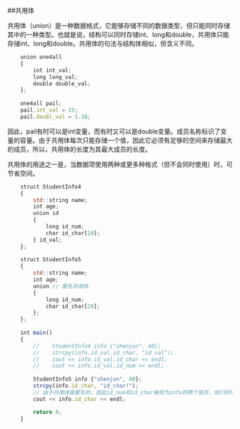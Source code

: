 ##共用体

共用体（union）是一种数据格式，它能够存储不同的数据类型，但只能同时存储其中的一种类型。也就是说，结构可以同时存储int、long和double，共用体只能存储int、long和double。共用体的句法与结构体相似，但含义不同。

```javascript
    union one4all
    {
        int int_val;
        long long_val;
        double double_val;
    };
    
    one4all pail;
    pail.int_val = 15;
    pail.doubl_val = 1.38;
```

因此，pail有时可以是int变量，而有时又可以是double变量。成员名称标识了变量的容量。由于共用体每次只能存储一个值，因此它必须有足够的空间来存储最大的成员，所以，共用体的长度为其最大成员的长度。

共用体的用途之一是，当数据项使用两种或更多种格式（但不会同时使用）时，可节省空间。

```javascript
    struct StudentInfo4
    {
        std::string name;
        int age;
        union id
        {
            long id_num;
            char id_char[20];
        } id_val;
    };
    
    struct StudentInfo5
    {
        std::string name;
        int age;
        union // 匿名共用体
        {
            long id_num;
            char id_char[20];
        };
    };
    
    int main()
    {
        //    StudentInfo4 info {"shenjun", 40};
        //    strcpy(info.id_val.id_char, "id_val");
        //    cout << info.id_val.id_char << endl;
        //    cout << info.id_val.id_num << endl;
        
        StudentInfo5 info {"shenjun", 40};
        strcpy(info.id_char, "id_char!");
        // 由于共用体是匿名的，因此id_num和id_char被视为info的两个成员，他们的地址相同，所以不需要中间标识符id_val。程序员负责确定哪个成员是活动的。
        cout << info.id_char << endl;

        return 0;
    }
```

